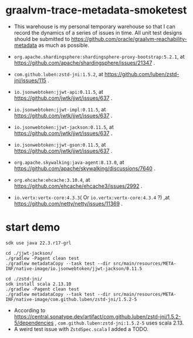 # graalvm-trace-metadata-smoketest

- This warehouse is my personal temporary warehouse so that I can record the dynamics of a series of issues in time. All
  unit test designs should be submitted to https://github.com/oracle/graalvm-reachability-metadata as much as possible.

- `org.apache.shardingsphere:shardingsphere-proxy-bootstrap:5.2.1`,
  at https://github.com/apache/shardingsphere/issues/21347 .
- `com.github.luben:zstd-jni:1.5.2`, at https://github.com/luben/zstd-jni/issues/115 .
- `io.jsonwebtoken:jjwt-api:0.11.5`, at https://github.com/jwtk/jjwt/issues/637 .
- `io.jsonwebtoken:jjwt-impl:0.11.5`, at https://github.com/jwtk/jjwt/issues/637 .
- `io.jsonwebtoken:jjwt-jackson:0.11.5`, at https://github.com/jwtk/jjwt/issues/637 .
- `io.jsonwebtoken:jjwt-gson:0.11.5`, at https://github.com/jwtk/jjwt/issues/637 .
- `org.apache.skywalking:java-agent:8.13.0`, at https://github.com/apache/skywalking/discussions/7640 .
- `org.ehcache:ehcache:3.10.4`, at https://github.com/ehcache/ehcache3/issues/2992 .
- `io.vertx:vertx-core:4.3.3`( Or `io.vertx:vertx-core:4.3.4` ?) ,at https://github.com/netty/netty/issues/11369 .

# start demo

```shell
sdk use java 22.3.r17-grl
```

```shell
cd ./jjwt-jackson/
./gradlew -Pagent clean test
./gradlew metadataCopy --task test --dir src/main/resources/META-INF/native-image/io.jsonwebtoken/jjwt-jackson/0.11.5
```

```shell
cd ./zstd-jni/
sdk install scala 2.13.10
./gradlew -Pagent clean test
./gradlew metadataCopy --task test --dir src/main/resources/META-INF/native-image/com.github.luben/zstd-jni/1.5.2-5
```

- According to https://central.sonatype.dev/artifact/com.github.luben/zstd-jni/1.5.2-5/dependencies
  , `com.github.luben:zstd-jni:1.5.2-5` uses scala 2.13.
- A weird test issue with `ZstdSpec.scala` I added a TODO.